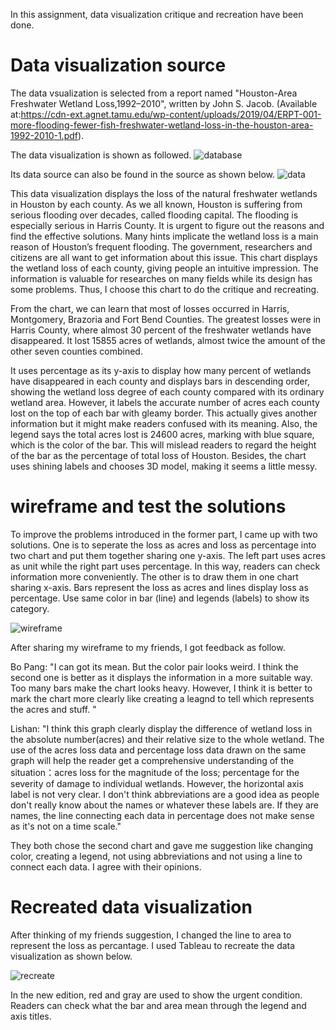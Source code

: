 In this assignment, data visualization critique and recreation have been done.
# Data visualization source
The data vsualization is selected from a report named "Houston-Area Freshwater Wetland Loss,1992–2010", written by John S. Jacob. (Available at:https://cdn-ext.agnet.tamu.edu/wp-content/uploads/2019/04/ERPT-001-more-flooding-fewer-fish-freshwater-wetland-loss-in-the-houston-area-1992-2010-1.pdf).

The data visualization is shown as followed.
![database](https://github.com/Zichen-Fan/zichen-portfolio/blob/master/dataviz.png)

Its data source can also be found in the source as shown below.
![data](https://github.com/Zichen-Fan/zichen-portfolio/blob/master/data.png)


This data visualization displays the loss of the natural freshwater wetlands in Houston by each county. As we all known, Houston is suffering from serious flooding over decades, called flooding capital. The flooding is especially serious in Harris County. It is urgent to figure out the reasons and find the effective solutions. Many hints implicate the wetland loss is a main reason of Houston’s frequent flooding. The government, researchers and citizens are all want to get information about this issue. This chart displays the wetland loss of each county, giving people an intuitive impression. The information is valuable for researches on many fields while its design has some problems. Thus, I choose this chart to do the critique and recreating.

From the chart, we can learn that most of losses occurred in Harris, Montgomery, Brazoria and Fort Bend Counties. The greatest losses were in Harris County, where almost 30 percent of the freshwater wetlands have disappeared. It lost 15855 acres of wetlands, almost twice the amount of the other seven counties combined. 

It uses percentage as its y-axis to display how many percent of wetlands have disappeared in each county and displays bars in descending order, showing the wetland loss degree of each county compared with its ordinary wetland area. 
However, it labels the accurate number of acres each county lost on the top of each bar with gleamy border. This actually gives another information but it might make readers confused with its meaning. 
Also, the legend says the total acres lost is 24600 acres, marking with blue square, which is the color of the bar. This will mislead readers to regard the height of the bar as the percentage of total loss of Houston. 
Besides, the chart uses shining labels and chooses 3D model, making it seems a little messy. 

# wireframe and test the solutions
To improve the problems introduced in the former part, I came up with two solutions. One is to seperate the loss as acres and loss as percentage into two chart and put them together sharing one y-axis. The left part uses acres as unit while the right part uses percentage. In this way, readers can check information more conveniently. The other is to draw them in one chart sharing x-axis. Bars represent the loss as acres and lines display loss as percentage. Use same color in bar (line) and legends (labels) to show its category.

![wireframe](https://github.com/Zichen-Fan/zichen-portfolio/blob/master/wireframe.jpg)

After sharing my wireframe to my friends, I got feedback as follow.

Bo Pang:
"I can got its mean. But the color pair looks weird. I think the second one is better as it displays the information in a more suitable way. Too many bars make the chart looks heavy. However, I think it is better to mark the chart more clearly like creating a leagnd to tell which represents the acres and stuff. "

Lishan: 
"I think this graph clearly display the difference of wetland loss in the absolute number(acres) and their relative size to the whole wetland. The use of the acres loss data and percentage loss data drawn on the same graph will help the reader get a comprehensive understanding of the situation：acres loss for the magnitude of the loss; percentage for the severity of damage to individual wetlands. However, the horizontal axis label is not very clear. I don't think abbreviations are a good idea as people don't really know about the names or whatever these labels are. If they are names, the line connecting each data in percentage does not make sense as it's not on a time scale."

They both chose the second chart and gave me suggestion like changing color, creating a legend, not using abbreviations and not using a line to connect each data. I agree with their opinions. 

# Recreated data visualization
After thinking of my friends suggestion, I changed the line to area to represent the loss as percantage. I used Tableau to recreate the data visualization as shown below.

![recreate](https://github.com/Zichen-Fan/zichen-portfolio/blob/master/wetlandloss.png)

In the new edition, red and gray are used to show the urgent condition. Readers can check what the bar and area mean through the legend and axis titles. 


